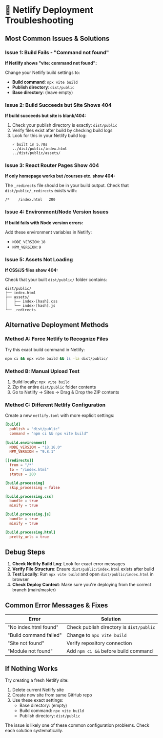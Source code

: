 # 🚨 Netlify Deployment Troubleshooting

## Most Common Issues & Solutions

### Issue 1: Build Fails - "Command not found"

**If Netlify shows "vite: command not found":**

Change your Netlify build settings to:
- **Build command**: `npx vite build`
- **Publish directory**: `dist/public`
- **Base directory**: (leave empty)

### Issue 2: Build Succeeds but Site Shows 404

**If build succeeds but site is blank/404:**

1. Check your publish directory is exactly: `dist/public`
2. Verify files exist after build by checking build logs
3. Look for this in your Netlify build log:
   ```
   ✓ built in 5.78s
   ../dist/public/index.html
   ../dist/public/assets/
   ```

### Issue 3: React Router Pages Show 404

**If only homepage works but /courses etc. show 404:**

The `_redirects` file should be in your build output. Check that `dist/public/_redirects` exists with:
```
/*    /index.html   200
```

### Issue 4: Environment/Node Version Issues

**If build fails with Node version errors:**

Add these environment variables in Netlify:
- `NODE_VERSION`: `18`
- `NPM_VERSION`: `9`

### Issue 5: Assets Not Loading

**If CSS/JS files show 404:**

Check that your built `dist/public/` folder contains:
```
dist/public/
├── index.html
├── assets/
│   ├── index-[hash].css
│   └── index-[hash].js
└── _redirects
```

## Alternative Deployment Methods

### Method A: Force Netlify to Recognize Files

Try this exact build command in Netlify:
```bash
npm ci && npx vite build && ls -la dist/public/
```

### Method B: Manual Upload Test

1. Build locally: `npx vite build`
2. Zip the entire `dist/public` folder contents
3. Go to Netlify → Sites → Drag & Drop the ZIP contents

### Method C: Different Netlify Configuration

Create a new `netlify.toml` with more explicit settings:

```toml
[build]
  publish = "dist/public"
  command = "npm ci && npx vite build"
  
[build.environment]
  NODE_VERSION = "18.18.0"
  NPM_VERSION = "9.8.1"

[[redirects]]
  from = "/*"
  to = "/index.html"
  status = 200

[build.processing]
  skip_processing = false

[build.processing.css]
  bundle = true
  minify = true

[build.processing.js]
  bundle = true
  minify = true

[build.processing.html]
  pretty_urls = true
```

## Debug Steps

1. **Check Netlify Build Log**: Look for exact error messages
2. **Verify File Structure**: Ensure `dist/public/index.html` exists after build
3. **Test Locally**: Run `npx vite build` and open `dist/public/index.html` in browser
4. **Check Deploy Context**: Make sure you're deploying from the correct branch (main/master)

## Common Error Messages & Fixes

| Error | Solution |
|-------|----------|
| "No index.html found" | Check publish directory is `dist/public` |
| "Build command failed" | Change to `npx vite build` |
| "Site not found" | Verify repository connection |
| "Module not found" | Add `npm ci &&` before build command |

## If Nothing Works

Try creating a fresh Netlify site:
1. Delete current Netlify site
2. Create new site from same GitHub repo
3. Use these exact settings:
   - Base directory: (empty)
   - Build command: `npx vite build`
   - Publish directory: `dist/public`

The issue is likely one of these common configuration problems. Check each solution systematically.